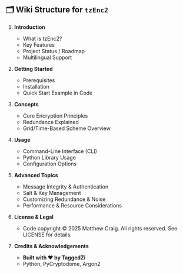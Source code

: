 ## 🗂️ Wiki Structure for `tzEnc2`

1. **Introduction**

   * What is tzEnc2?
   * Key Features
   * Project Status / Roadmap
   * Multilingual Support

2. **Getting Started**

   * Prerequisites
   * Installation
   * Quick Start Example in Code

3. **Concepts**

   * Core Encryption Principles
   * Redundance Explained
   * Grid/Time-Based Scheme Overview

4. **Usage**

   * Command-Line Interface (CLI)
   * Python Library Usage
   * Configuration Options

5. **Advanced Topics**

   * Message Integrity & Authentication
   * Salt & Key Management
   * Customizing Redundance & Noise
   * Performance & Resource Considerations

6. **License & Legal**

   * Code copyright © 2025 Matthew Craig. All rights reserved. See LICENSE for details.

7. **Credits & Acknowledgements**

    * **Built with ❤️ by TaggedZi**
    * Python, PyCryptodome, Argon2
